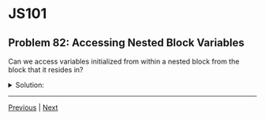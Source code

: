 # JS101
## Problem 82: Accessing Nested Block Variables

Can we access variables initialized from within a nested block from the block that it resides in?

<details>
<summary>Solution:</summary>

No.

```js
{
  // Outer block
  
  {
    // Inner nested block
    let innerVar = 'I am inner';
  }
  
  console.log(innerVar);  // ReferenceError: innerVar is not defined
}
```

Variables declared with `let` or `const` are only accessible within their own scope and any nested scopes, not in outer scopes.

**Scope works one way:**

```js
let outerVar = 'outer';

{
  console.log(outerVar);  // ✓ Can access outer from inner
  
  {
    let innerVar = 'inner';
    console.log(outerVar);  // ✓ Can access outer from deeper inner
  }
}

console.log(innerVar);  // ✗ Cannot access inner from outer
```

Inner scopes can see out, but outer scopes cannot see in.

</details>

---

[Previous](081.md) | [Next](083.md)

